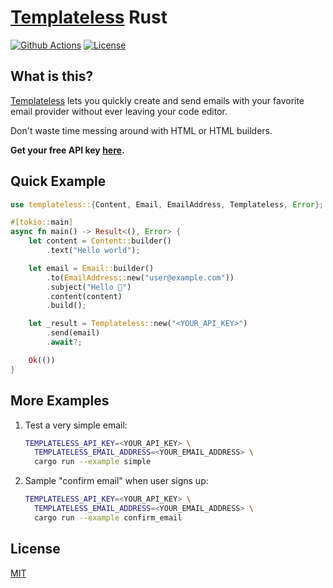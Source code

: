 # [Templateless](https://templateless.com) Rust

[![Github Actions](https://img.shields.io/github/actions/workflow/status/templateless/templateless-rust/tests.yml?style=flat-square)](https://github.com/templateless/templateless-rust/actions)
[![License](https://img.shields.io/github/license/templateless/templateless-rust?color=green&style=flat-square)](/LICENSE)

## What is this?

[Templateless](https://templateless.com) lets you quickly create and send emails with your favorite email provider without ever leaving your code editor.

Don't waste time messing around with HTML or HTML builders.

**Get your free API key [here](https://templateless.com).**

## Quick Example

```rust
use templateless::{Content, Email, EmailAddress, Templateless, Error};

#[tokio::main]
async fn main() -> Result<(), Error> {
    let content = Content::builder()
        .text("Hello world");

    let email = Email::builder()
        .to(EmailAddress::new("user@example.com"))
        .subject("Hello 👋")
        .content(content)
        .build();

    let _result = Templateless::new("<YOUR_API_KEY>")
        .send(email)
        .await?;

    Ok(())
}
```

## More Examples

1. Test a very simple email:

    ```bash
    TEMPLATELESS_API_KEY=<YOUR_API_KEY> \
      TEMPLATELESS_EMAIL_ADDRESS=<YOUR_EMAIL_ADDRESS> \
      cargo run --example simple
    ```

1. Sample "confirm email" when user signs up:

    ```bash
    TEMPLATELESS_API_KEY=<YOUR_API_KEY> \
      TEMPLATELESS_EMAIL_ADDRESS=<YOUR_EMAIL_ADDRESS> \
      cargo run --example confirm_email
    ```

## License

[MIT](LICENSE)